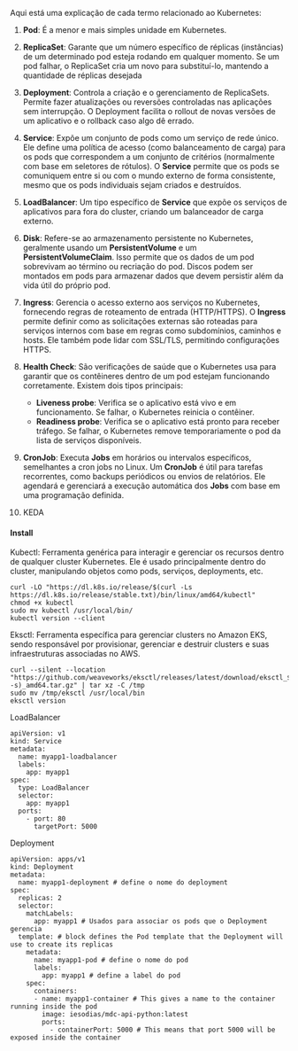 Aqui está uma explicação de cada termo relacionado ao Kubernetes:

1. **Pod**: É a menor e mais simples unidade em Kubernetes. 

2. **ReplicaSet**: Garante que um número específico de réplicas (instâncias) de um determinado pod esteja rodando em qualquer momento. Se um pod falhar, o ReplicaSet cria um novo para substituí-lo, mantendo a quantidade de réplicas desejada

3. **Deployment**: Controla a criação e o gerenciamento de ReplicaSets. Permite fazer atualizações ou reversões controladas nas aplicações sem interrupção. O Deployment facilita o rollout de novas versões de um aplicativo e o rollback caso algo dê errado.

4. **Service**: Expõe um conjunto de pods como um serviço de rede único. Ele define uma política de acesso (como balanceamento de carga) para os pods que correspondem a um conjunto de critérios (normalmente com base em seletores de rótulos). O **Service** permite que os pods se comuniquem entre si ou com o mundo externo de forma consistente, mesmo que os pods individuais sejam criados e destruídos.

5. **LoadBalancer**: Um tipo específico de **Service** que expõe os serviços de aplicativos para fora do cluster, criando um balanceador de carga externo.

6. **Disk**: Refere-se ao armazenamento persistente no Kubernetes, geralmente usando um **PersistentVolume** e um **PersistentVolumeClaim**. Isso permite que os dados de um pod sobrevivam ao término ou recriação do pod. Discos podem ser montados em pods para armazenar dados que devem persistir além da vida útil do próprio pod.

7. **Ingress**: Gerencia o acesso externo aos serviços no Kubernetes, fornecendo regras de roteamento de entrada (HTTP/HTTPS). O **Ingress** permite definir como as solicitações externas são roteadas para serviços internos com base em regras como subdomínios, caminhos e hosts. Ele também pode lidar com SSL/TLS, permitindo configurações HTTPS.

8. **Health Check**: São verificações de saúde que o Kubernetes usa para garantir que os contêineres dentro de um pod estejam funcionando corretamente. Existem dois tipos principais:
   - **Liveness probe**: Verifica se o aplicativo está vivo e em funcionamento. Se falhar, o Kubernetes reinicia o contêiner.
   - **Readiness probe**: Verifica se o aplicativo está pronto para receber tráfego. Se falhar, o Kubernetes remove temporariamente o pod da lista de serviços disponíveis.

9. **CronJob**: Executa **Jobs** em horários ou intervalos específicos, semelhantes a cron jobs no Linux. Um **CronJob** é útil para tarefas recorrentes, como backups periódicos ou envios de relatórios. Ele agendará e gerenciará a execução automática dos **Jobs** com base em uma programação definida.
    
10. KEDA

#### Install ####

Kubectl: Ferramenta genérica para interagir e gerenciar os recursos dentro de qualquer cluster Kubernetes. Ele é usado principalmente dentro do cluster, manipulando objetos como pods, serviços, deployments, etc.

```
curl -LO "https://dl.k8s.io/release/$(curl -Ls https://dl.k8s.io/release/stable.txt)/bin/linux/amd64/kubectl"
chmod +x kubectl
sudo mv kubectl /usr/local/bin/
kubectl version --client
```

Eksctl: Ferramenta específica para gerenciar clusters no Amazon EKS, sendo responsável por provisionar, gerenciar e destruir clusters e suas infraestruturas associadas no AWS.

```
curl --silent --location "https://github.com/weaveworks/eksctl/releases/latest/download/eksctl_$(uname -s)_amd64.tar.gz" | tar xz -C /tmp
sudo mv /tmp/eksctl /usr/local/bin
eksctl version

```

LoadBalancer 

```
apiVersion: v1
kind: Service
metadata:
  name: myapp1-loadbalancer
  labels: 
    app: myapp1
spec:
  type: LoadBalancer 
  selector:
    app: myapp1
  ports: 
    - port: 80
      targetPort: 5000
```

Deployment 
```
apiVersion: apps/v1
kind: Deployment 
metadata:
  name: myapp1-deployment # define o nome do deployment
spec:
  replicas: 2 
  selector:
    matchLabels:
      app: myapp1 # Usados para associar os pods que o Deployment gerencia
  template: # block defines the Pod template that the Deployment will use to create its replicas
    metadata:
      name: myapp1-pod # define o nome do pod
      labels:
        app: myapp1 # define a label do pod
    spec:
      containers:
      - name: myapp1-container # This gives a name to the container running inside the pod
        image: iesodias/mdc-api-python:latest
        ports:
          - containerPort: 5000 # This means that port 5000 will be exposed inside the container
```
